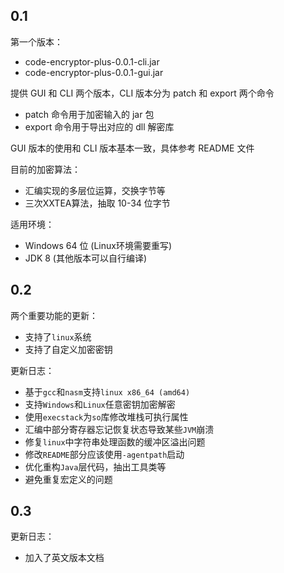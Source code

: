 ## 0.1

第一个版本：
- code-encryptor-plus-0.0.1-cli.jar
- code-encryptor-plus-0.0.1-gui.jar

提供 GUI 和 CLI 两个版本，CLI 版本分为 patch 和 export 两个命令
- patch 命令用于加密输入的 jar 包
- export 命令用于导出对应的 dll 解密库

GUI 版本的使用和 CLI 版本基本一致，具体参考 README 文件

目前的加密算法：
- 汇编实现的多层位运算，交换字节等
- 三次XXTEA算法，抽取 10-34 位字节

适用环境：
- Windows 64 位 (Linux环境需要重写)
- JDK 8 (其他版本可以自行编译)

## 0.2

两个重要功能的更新：
- 支持了`linux`系统
- 支持了自定义加密密钥

更新日志：
- 基于`gcc`和`nasm`支持`linux x86_64 (amd64)`
- 支持`Windows`和`Linux`任意密钥加密解密
- 使用`execstack`为`so`库修改堆栈可执行属性
- 汇编中部分寄存器忘记恢复状态导致某些`JVM`崩溃
- 修复`linux`中字符串处理函数的缓冲区溢出问题
- 修改`README`部分应该使用`-agentpath`启动
- 优化重构`Java`层代码，抽出工具类等
- 避免重复宏定义的问题

## 0.3

更新日志：
- 加入了英文版本文档